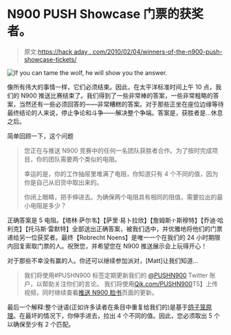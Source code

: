 # N900 PUSH Showcase 门票的获奖者。

> 原文:[https://hack aday . com/2010/02/04/winners-of-the-n900-push-showcase-tickets/](https://hackaday.com/2010/02/04/winners-of-the-n900-push-showcase-tickets/)

![](../Images/12c3a0f5366b8b41b02e327f7bfa89b8.png "If you can tame the wolf, he will show you the answer.")

像所有伟大的事情一样，它们必须结束。因此，在太平洋标准时间上午 10 点，我们的 N900 推送比赛结束了。我们得到了一些非常棒的答案，一些非常粗略的答案，当然还有一些必须回答的——非常糟糕的答案。对于那些正坐在座位边缘等待最终结论的人来说，停止争论和斗争——解决整个争端。答案是，获胜者是…休息之后。

简单回顾一下，这个问题

> 您正在与推送 N900 竞赛中的任何一名团队获胜者合作。为了按时完成项目，你的团队需要两个类似的电阻。
> 
> 幸运的是，你的工作抽屉里堆满了电阻，你知道只有 4 个不同的值，因为你是自己从旧货中取出来的。
> 
> 你闭上眼睛，把手伸进去。为确保两个电阻具有相同的阻值，需要拉出的最小电阻是多少？

正确答案是 5 电阻。【塔林·萨尔韦】【萨里·易卜拉欣】【詹姆斯·r·斯穆特】【乔迪·哈利克】【托马斯·雷默特】全部送出正确答案，被我们选中，并优雅地将他们的门票递给另一位获奖者。最终【Robrecht Noens】是唯一一个在我们的 24 小时期限内回复索取门票的人。祝贺您，并希望您在 N900 推送展示会上玩得开心！

对于那些不幸没有赢的人。你还可以继续参加派对，[Matt]让我们知道…

> 我们将使用#PUSHN900 标签定期更新我们的 [@PUSHN900](http://twitter.com/pushn900) Twitter 账户，以帮助关注你们的言论。
> 我们将使用[Qik.com/PUSHN900](http://qik.com/pushn900/videos)T5】上传视频，同时继续查看[推送 N900 脸书](http://facebook.com/pushn900)页面的更新。

最后一个解释:整个谜语(正如许多读者在条目中重复给我们的)是基于[鸽子笼原理](http://en.wikipedia.org/wiki/Pigeonhole_principle)。在最坏的情况下，你伸手进去，拉出 4 个不同的值。因此，您必须取出 5 个以确保至少有 2 个匹配。